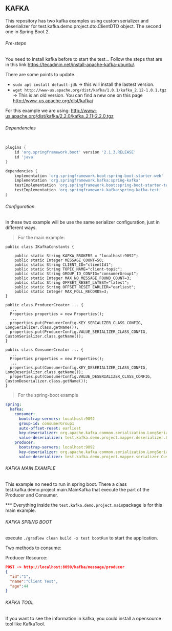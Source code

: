 ## KAFKA
This repository has two kafka examples using custom serializer and deserializer for test.kafka.demo.project.dto.ClientDTO object. The second one in Spring Boot 2.

###### Pre-steps
You need to install kafka before to start the test...
Follow the steps that are in this link https://tecadmin.net/install-apache-kafka-ubuntu/.

There are some points to update.
- ```sudo apt install default-jdk``` -> this will install the lastest version.
- ```wget http://www-us.apache.org/dist/kafka/1.0.1/kafka_2.12-1.0.1.tgz``` -> This is an old version. You can find a new one on this page http://www-us.apache.org/dist/kafka/

For this example we are using:
http://www-us.apache.org/dist/kafka/2.2.0/kafka_2.11-2.2.0.tgz


###### Dependencies


```gradle

plugins {
	id 'org.springframework.boot' version '2.1.3.RELEASE'
	id 'java'
}

dependencies {
	implementation 'org.springframework.boot:spring-boot-starter-web'
	implementation 'org.springframework.kafka:spring-kafka'
	testImplementation 'org.springframework.boot:spring-boot-starter-test'
	testImplementation 'org.springframework.kafka:spring-kafka-test'
}
```

###### Configuration
In these two example will be use the same serializer configuration, just in different ways.

> For the main example:
```
public class IKafkaConstants {

    public static String KAFKA_BROKERS = "localhost:9092";
    public static Integer MESSAGE_COUNT=50;
    public static String CLIENT_ID="clientId1";
    public static String TOPIC_NAME="client-topic";
    public static String GROUP_ID_CONFIG="consumerGroup1";
    public static Integer MAX_NO_MESSAGE_FOUND_COUNT=3;
    public static String OFFSET_RESET_LATEST="latest";
    public static String OFFSET_RESET_EARLIER="earliest";
    public static Integer MAX_POLL_RECORDS=3;
}
```
```
public class ProducerCreator ... {
  ...
  Properties properties = new Properties();
  ...
  properties.put(ProducerConfig.KEY_SERIALIZER_CLASS_CONFIG, LongSerializer.class.getName());
  properties.put(ProducerConfig.VALUE_SERIALIZER_CLASS_CONFIG, CustomSerializer.class.getName());
}
```
```
public class ConsumerCreator ... {
  ...
  Properties properties = new Properties();
  ...
  properties.put(ConsumerConfig.KEY_DESERIALIZER_CLASS_CONFIG, LongDeserializer.class.getName());
  properties.put(ConsumerConfig.VALUE_DESERIALIZER_CLASS_CONFIG, CustomDeserializer.class.getName());
}
```

> For the spring-boot example
```yaml
spring:
  kafka:
    consumer:
      bootstrap-servers: localhost:9092
      group-id: consumerGroup1
      auto-offset-reset: earliest
      key-deserializer: org.apache.kafka.common.serialization.LongSerializer
      value-deserializer: test.kafka.demo.project.mapper.deserializer.CustomDeserializer
    producer:
      bootstrap-servers: localhost:9092
      key-deserializer: org.apache.kafka.common.serialization.LongSerializer
      value-deserializer: test.kafka.demo.project.mapper.serializer.CustomSerializer
```

###### KAFKA MAIN EXAMPLE
This example no need to run in spring boot. There a class test.kafka.demo.project.main.MainKafka that execute the part of the Producer and Consumer.

*** Everything inside the ```test.kafka.demo.project.main```package is for this main example.

###### KAFKA SPRING BOOT
execute ```./gradlew clean build -x test bootRun``` to start the application.

Two methods to consume:

Producer Resource:
```json
POST -> http://localhost:8090/kafka/message/producer
{
  "id":"1",
  "name":"Client Test",
  "age":44
}
```


###### KAFKA TOOL
If you want to see the information in kafka, you could install a opensource tool like KafkaTool.






